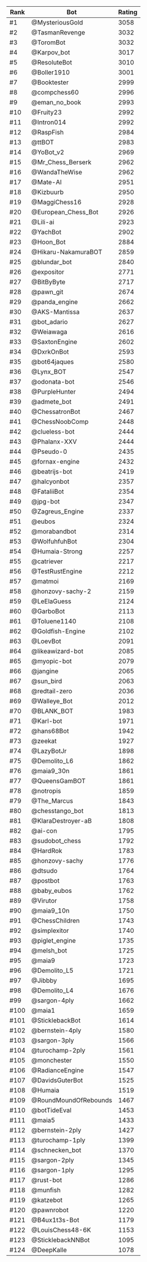 Rank|Bot|Rating
---|---|---
#1|@MysteriousGold|3058
#2|@TasmanRevenge|3032
#3|@ToromBot|3032
#4|@Karpov_bot|3017
#5|@ResoluteBot|3010
#6|@Boller1910|3001
#7|@Booktester|2999
#8|@compchess60|2996
#9|@eman_no_book|2993
#10|@Fruity23|2992
#11|@Intron014|2992
#12|@RaspFish|2984
#13|@ttBOT|2983
#14|@YoBot_v2|2969
#15|@Mr_Chess_Berserk|2962
#16|@WandaTheWise|2962
#17|@Mate-AI|2951
#18|@Kizbuurb|2950
#19|@MaggiChess16|2928
#20|@European_Chess_Bot|2926
#21|@Lili-ai|2923
#22|@YachBot|2902
#23|@Hoon_Bot|2884
#24|@Hikaru-NakamuraBOT|2859
#25|@blundar_bot|2840
#26|@expositor|2771
#27|@BitByByte|2717
#28|@pawn_git|2674
#29|@panda_engine|2662
#30|@AKS-Mantissa|2637
#31|@bot_adario|2627
#32|@Weiawaga|2616
#33|@SaxtonEngine|2602
#34|@DxrkOnBot|2593
#35|@bot64jaques|2580
#36|@Lynx_BOT|2547
#37|@odonata-bot|2546
#38|@PurpleHunter|2494
#39|@admete_bot|2491
#40|@ChessatronBot|2467
#41|@ChessNoobComp|2448
#42|@clueless-bot|2444
#43|@Phalanx-XXV|2444
#44|@Pseudo-0|2435
#45|@fornax-engine|2432
#46|@beatrijs-bot|2419
#47|@halcyonbot|2357
#48|@FataliiBot|2354
#49|@jpg-bot|2347
#50|@Zagreus_Engine|2337
#51|@eubos|2324
#52|@morabandbot|2314
#53|@WolfuhfuhBot|2304
#54|@Humaia-Strong|2257
#55|@catriever|2217
#56|@TestRustEngine|2212
#57|@matmoi|2169
#58|@honzovy-sachy-2|2159
#59|@LeElaGuess|2124
#60|@GarboBot|2113
#61|@Toluene1140|2108
#62|@Goldfish-Engine|2102
#63|@LoevBot|2091
#64|@likeawizard-bot|2085
#65|@myopic-bot|2079
#66|@jangine|2065
#67|@sun_bird|2063
#68|@redtail-zero|2036
#69|@Walleye_Bot|2012
#70|@BLANK_BOT|1983
#71|@Karl-bot|1971
#72|@hans68Bot|1942
#73|@zeekat|1927
#74|@LazyBotJr|1898
#75|@Demolito_L6|1862
#76|@maia9_30n|1861
#77|@QueensGamBOT|1861
#78|@notropis|1859
#79|@The_Marcus|1843
#80|@chesstango_bot|1813
#81|@KlaraDestroyer-aB|1808
#82|@ai-con|1795
#83|@sudobot_chess|1792
#84|@HardRok|1783
#85|@honzovy-sachy|1776
#86|@dtsudo|1764
#87|@postbot|1763
#88|@baby_eubos|1762
#89|@Virutor|1758
#90|@maia9_10n|1750
#91|@ChessChildren|1743
#92|@simplexitor|1740
#93|@piglet_engine|1735
#94|@melsh_bot|1725
#95|@maia9|1723
#96|@Demolito_L5|1721
#97|@Jibbby|1695
#98|@Demolito_L4|1676
#99|@sargon-4ply|1662
#100|@maia1|1659
#101|@SticklebackBot|1614
#102|@bernstein-4ply|1580
#103|@sargon-3ply|1566
#104|@turochamp-2ply|1561
#105|@monchester|1550
#106|@RadianceEngine|1547
#107|@DavidsGuterBot|1525
#108|@Humaia|1519
#109|@RoundMoundOfRebounds|1467
#110|@botTideEval|1453
#111|@maia5|1433
#112|@bernstein-2ply|1427
#113|@turochamp-1ply|1399
#114|@schnecken_bot|1370
#115|@sargon-2ply|1345
#116|@sargon-1ply|1295
#117|@rust-bot|1286
#118|@munfish|1282
#119|@katzebot|1265
#120|@pawnrobot|1220
#121|@B4ux1t3s-Bot|1179
#122|@LouisChess48-6K|1153
#123|@SticklebackNNBot|1095
#124|@DeepKalle|1078
